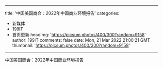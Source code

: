 
---
title: '中国美国商会：2022年中国商业环境报告'
categories: 
 - 新媒体
 - 199IT
 - 首页更新
headimg: 'https://picsum.photos/400/300?random=9158'
author: 199IT
comments: false
date: Mon, 21 Mar 2022 21:00:21 GMT
thumbnail: 'https://picsum.photos/400/300?random=9158'
---

<div>   
中国美国商会：2022年中国商业环境报告  
</div>
            